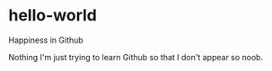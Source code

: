 # hello-world
Happiness in Github

Nothing I'm just trying to learn Github so that I don't appear so noob.

